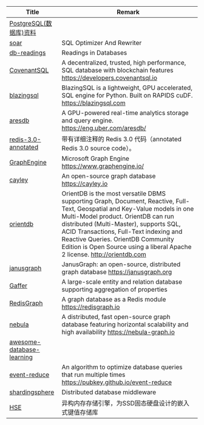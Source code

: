 | Title                             | Remark |
| --------- | ------ |
|[PostgreSQL(数据库)资料](https://github.com/ty4z2008/Qix/blob/master/pg.md)|
|[soar](https://github.com/XiaoMi/soar)|SQL Optimizer And Rewriter|
|[db-readings](https://github.com/rxin/db-readings)|Readings in Databases|
|[CovenantSQL](https://github.com/CovenantSQL/CovenantSQL)|A decentralized, trusted, high performance, SQL database with blockchain features https://developers.covenantsql.io|
|[blazingsql](https://github.com/BlazingDB/blazingsql)|BlazingSQL is a lightweight, GPU accelerated, SQL engine for Python. Built on RAPIDS cuDF. https://blazingsql.com|
|[aresdb](https://github.com/uber/aresdb)|A GPU-powered real-time analytics storage and query engine. https://eng.uber.com/aresdb/|
|[redis-3.0-annotated](https://github.com/huangz1990/redis-3.0-annotated)|带有详细注释的 Redis 3.0 代码（annotated Redis 3.0 source code）。|
|[GraphEngine](https://github.com/Microsoft/GraphEngine)|Microsoft Graph Engine https://www.graphengine.io/|
|[cayley](https://github.com/cayleygraph/cayley)|An open-source graph database https://cayley.io|
|[orientdb](https://github.com/orientechnologies/orientdb)|OrientDB is the most versatile DBMS supporting Graph, Document, Reactive, Full-Text, Geospatial and Key-Value models in one Multi-Model product. OrientDB can run distributed (Multi-Master), supports SQL, ACID Transactions, Full-Text indexing and Reactive Queries. OrientDB Community Edition is Open Source using a liberal Apache 2 license. http://orientdb.com|
|[janusgraph](https://github.com/JanusGraph/janusgraph)|JanusGraph: an open-source, distributed graph database https://janusgraph.org|
|[Gaffer](https://github.com/gchq/Gaffer)|A large-scale entity and relation database supporting aggregation of properties|
|[RedisGraph](https://github.com/RedisGraph/RedisGraph)|A graph database as a Redis module https://redisgraph.io|
|[nebula](https://github.com/vesoft-inc/nebula)|A distributed, fast open-source graph database featuring horizontal scalability and high availability https://nebula-graph.io|
|[awesome-database-learning](https://github.com/pingcap/awesome-database-learning)|
|[event-reduce](https://github.com/pubkey/event-reduce)|An algorithm to optimize database queries that run multiple times https://pubkey.github.io/event-reduce|
|[shardingsphere](https://github.com/apache/shardingsphere)|Distributed database middleware|
|[HSE](https://www.weibo.com/mygroups?gid=3769648463997301&wvr=6&leftnav=1)|异构内存存储引擎，为SSD固态硬盘设计的嵌入式键值存储库|